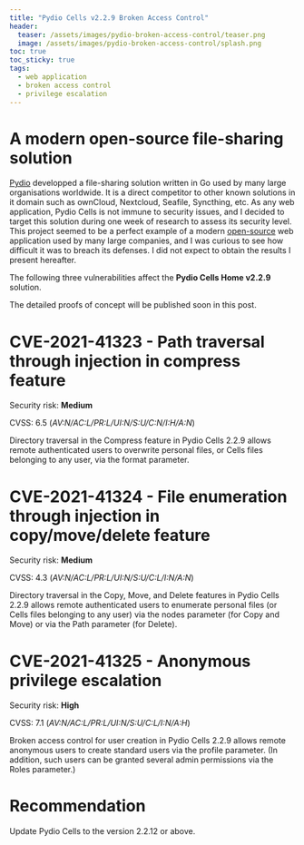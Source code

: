 ```yaml
---
title: "Pydio Cells v2.2.9 Broken Access Control"
header:
  teaser: /assets/images/pydio-broken-access-control/teaser.png
  image: /assets/images/pydio-broken-access-control/splash.png
toc: true
toc_sticky: true
tags:
  - web application
  - broken access control
  - privilege escalation
---
```


# A modern open-source file-sharing solution

[Pydio](https://pydio.com/) developped a file-sharing solution written in Go used by many large organisations worldwide. It is a direct competitor to other known solutions in it domain such as ownCloud, Nextcloud, Seafile, Syncthing, etc. As any web application, Pydio Cells is not immune to security issues, and I decided to target this solution during one week of research to assess its security level. This project seemed to be a perfect example of a modern [open-source](https://github.com/pydio/cells) web application used by many large companies, and I was curious to see how difficult it was to breach its defenses. I did not expect to obtain the results I present hereafter.

The following three vulnerabilities affect the **Pydio Cells Home v2.2.9** solution.

The detailed proofs of concept will be published soon in this post.

# CVE-2021-41323 - Path traversal through injection in compress feature
Security risk: **Medium**

CVSS: 6.5 (*AV:N/AC:L/PR:L/UI:N/S:U/C:N/I:H/A:N*)

Directory traversal in the Compress feature in Pydio Cells 2.2.9 allows remote authenticated users to overwrite personal files, or Cells files belonging to any user, via the format parameter.

# CVE-2021-41324 - File enumeration through injection in copy/move/delete feature
Security risk: **Medium**

CVSS: 4.3 (*AV:N/AC:L/PR:L/UI:N/S:U/C:L/I:N/A:N*)

Directory traversal in the Copy, Move, and Delete features in Pydio Cells 2.2.9 allows remote authenticated users to enumerate personal files (or Cells files belonging to any user) via the nodes parameter (for Copy and Move) or via the Path parameter (for Delete).

# CVE-2021-41325 - Anonymous privilege escalation
Security risk: **High**

CVSS: 7.1 (*AV:N/AC:L/PR:L/UI:N/S:U/C:L/I:N/A:H*)

Broken access control for user creation in Pydio Cells 2.2.9 allows remote anonymous users to create standard users via the profile parameter. (In addition, such users can be granted several admin permissions via the Roles parameter.)

# Recommendation

Update Pydio Cells to the version 2.2.12 or above.

